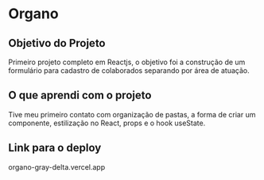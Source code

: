 # Organo

## Objetivo do Projeto
Primeiro projeto completo em Reactjs, o objetivo foi a construção de um formulário para cadastro de colaborados separando por área de atuação.

## O que aprendi com o projeto
Tive meu primeiro contato com organização de pastas, a forma de criar um componente, estilização no React, props e o hook useState.

## Link para o deploy
organo-gray-delta.vercel.app


